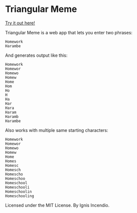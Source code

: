 # Triangular Meme
[Try it out here!](https://limdingwen.github.io/triangular-meme)

Triangular Meme is a web app that lets you enter two phrases:
```
Homework
Harambe
```

And generates output like this:
```
Homework
Homewor
Homewo
Homew
Home
Hom
Ho
H
Ha
Har
Hara
Haram
Haramb
Harambe
```

Also works with multiple same starting characters:
```
Homework
Homewor
Homewo
Homew
Home
Homes
Homesc
Homesch
Homescho
Homeschoo
Homeschool
Homeschooli
Homeschoolin
Homeschooling
```

Licensed under the MIT License.
By Ignis Incendio.
